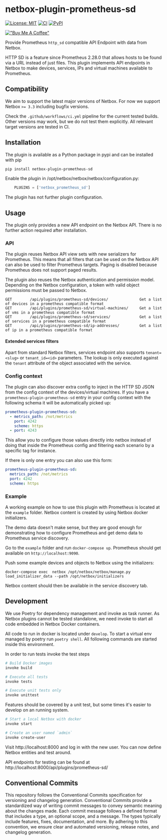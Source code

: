 # netbox-plugin-prometheus-sd

[![License: MIT](https://img.shields.io/badge/License-MIT-yellow.svg)](https://opensource.org/licenses/MIT)
[![CI](https://github.com/FlxPeters/netbox-plugin-prometheus-sd/workflows/CI/badge.svg?event=push)](https://github.com/FlxPeters/netbox-plugin-prometheus-sd/actions?query=workflow%3ACI)
[![PyPI](https://img.shields.io/pypi/v/netbox-plugin-prometheus-sd)](https://pypi.org/project/netbox-plugin-prometheus-sd/)

[!["Buy Me A Coffee"](https://www.buymeacoffee.com/assets/img/custom_images/orange_img.png)](https://www.buymeacoffee.com/flxpeters)

Provide Prometheus `http_sd` compatible API Endpoint with data from Netbox.

HTTP SD is a feature since Prometheus 2.28.0 that allows hosts to be found via a URL instead of just files.
This plugin implements API endpoints in Netbox to make devices, services, IPs and virtual machines available to Prometheus.

## Compatibility

We aim to support the latest major versions of Netbox. For now we support Netbox `>= 3.3` including bugfix versions.

Check the `.github/workflows/ci.yml` pipeline for the current tested builds.
Other versions may work, but we do not test them explicitly. All relevant target versions are tested in CI.

## Installation

The plugin is available as a Python package in pypi and can be installed with pip

```bash
pip install netbox-plugin-prometheus-sd
```

Enable the plugin in /opt/netbox/netbox/netbox/configuration.py:

```python
    PLUGINS = ['netbox_prometheus_sd']
```

The plugin has not further plugin configuration.

## Usage

The plugin only provides a new API endpoint on the Netbox API. There is no further action required after installation.

### API

The plugin reuses Netbox API view sets with new serializers for Prometheus.
This means that all filters that can be used on the Netbox API can also be used to filter Prometheus targets.
Paging is disabled because Prometheus does not support paged results.

The plugin also reuses the Netbox authentication and permission model.
Depending on the Netbox configuration, a token with valid object permissions must be passed to Netbox.

```
GET        /api/plugins/prometheus-sd/devices/              Get a list of devices in a prometheus compatible format
GET        /api/plugins/prometheus-sd/virtual-machines/     Get a list of vms in a prometheus compatible format
GET        /api/plugins/prometheus-sd/services/             Get a list of services in a prometheus compatible format
GET        /api/plugins/prometheus-sd/ip-addresses/         Get a list of ip in a prometheus compatible format
```

#### Extended services filters

Apart from standard Netbox filters, services endpoint also supports `tenant=<slug>` or `tenant_id=<id>` parameters.
The lookup is only executed against the `tenant` attribute of the object associated with the service.

### Config context

The plugin can also discover extra config to inject in the HTTP SD JSON from the config context of the devices/virtual machines.
If you have a `prometheus-plugin-prometheus-sd` entry in your config context with the following schema it will be automatically picked up:

```yaml
prometheus-plugin-prometheus-sd:
  - metrics_path: /not/metrics
    port: 4242
    scheme: https
  - port: 4243
```

This allow you to configure those values directly into netbox instead of doing that inside the Prometheus
config and filtering each scenario by a specific tag for instance.

If there is only one entry you can also use this form:

```yaml
prometheus-plugin-prometheus-sd:
  metrics_path: /not/metrics
  port: 4242
  scheme: https
```

### Example

A working example on how to use this plugin with Prometheus is located at the `example` folder.
Netbox content is created by using Netbox docker initializers.

The demo data doesn't make sense, but they are good enough for demonstrating how to configure Prometheus
and get demo data to Prometheus service discovery.

Go to the `example` folder and run `docker-compose up`. Prometheus should get available on `http://localhost:9090`.

Push some example devices and objects to Netbox using the initializers:

```
docker-compose exec  netbox /opt/netbox/netbox/manage.py load_initializer_data --path /opt/netbox/initializers
```

Netbox content should then be available in the service discovery tab.

## Development

We use Poetry for dependency management and invoke as task runner.
As Netbox plugins cannot be tested standalone, we need invoke to start all code embedded in Netbox Docker containers.

All code to run in docker is located under `develop`.
To start a virtual env managed by poetry run `poetry shell`.
All following commands are started inside this environment.

In order to run tests invoke the test steps

```bash
# Build Docker images
invoke build

# Execute all tests
invoke tests

# Execute unit tests only
invoke unittest
```

Features should be covered by a unit test, but some times it's easier to develop on an running system.

```bash
# Start a local Netbox with docker
invoke start

# Create an user named `admin`
invoke create-user
```

Visit http://localhost:8000 and log in with the new user.
You can now define Netbox entities and test around.

API endpoints for testing can be found at http://localhost:8000/api/plugins/prometheus-sd/

## Conventional Commits

This repository follows the Conventional Commits specification for versioning and changelog generation.
Conventional Commits provide a standardized way of writing commit messages to convey semantic meaning
about the changes made. Each commit message follows a defined format that includes a type,
an optional scope, and a message. The types typically include features, fixes, documentation, and more.
By adhering to this convention, we ensure clear and automated versioning, release notes, and changelog generation.
